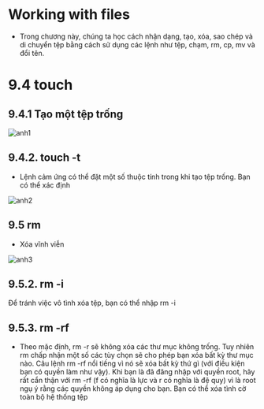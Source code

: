 #     Working with files
- Trong chương này, chúng ta học cách nhận dạng, tạo, xóa, sao chép và di chuyển tệp bằng cách sử dụng
các lệnh như tệp, chạm, rm, cp, mv và đổi tên.
# 9.4 touch
## 9.4.1 Tạo một tệp trống

![anh1](https://image.prntscr.com/image/lf-j9UK2TJez_Z5muzhqCA.png)

## 9.4.2. touch -t
- Lệnh cảm ứng có thể đặt một số thuộc tính trong khi tạo tệp trống. Bạn có thể xác định

![anh2](https://image.prntscr.com/image/WjxZFQpES0eDc_xrUtAMgg.png)

## 9.5 rm
- Xóa vĩnh viễn 

![anh3](https://image.prntscr.com/image/R5ct4PxfTAWQEhZChNkttg.png)

## 9.5.2. rm -i
Để tránh việc vô tình xóa tệp, bạn có thể nhập rm -i

## 9.5.3. rm -rf

- Theo mặc định, rm -r sẽ không xóa các thư mục không trống. Tuy nhiên rm chấp nhận một số
các tùy chọn sẽ cho phép bạn xóa bất kỳ thư mục nào. Câu lệnh rm -rf nổi tiếng vì
nó sẽ xóa bất kỳ thứ gì (với điều kiện bạn có quyền làm như vậy). Khi bạn là
đã đăng nhập với quyền root, hãy rất cẩn thận với rm -rf (f có nghĩa là lực và r có nghĩa là đệ quy)
vì là root ngụ ý rằng các quyền không áp dụng cho bạn. Bạn có thể xóa
tình cờ toàn bộ hệ thống tệp